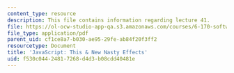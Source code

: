 ```yaml
---
content_type: resource
description: This file contains information regarding lecture 41.
file: https://ol-ocw-studio-app-qa.s3.amazonaws.com/courses/6-170-software-studio-spring-2013/f530c04424817268d4d3b08cdd40481e_MIT6_170S13_41-java-nast.pdf
file_type: application/pdf
parent_uid: cf1ce8a7-b030-ae95-29fe-ab84f20f3ff2
resourcetype: Document
title: 'JavaScript: This & New Nasty Effects'
uid: f530c044-2481-7268-d4d3-b08cdd40481e
---
```

